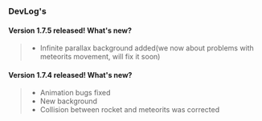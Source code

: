                                                         
###    DevLog's

#### Version 1.7.5 released! What's new?
>* Infinite parallax background added(we now about problems with meteorits movement, will fix it soon)
#### Version 1.7.4 released! What's new?
>* Animation bugs fixed
>* New background
>* Collision between rocket and meteorits was corrected
